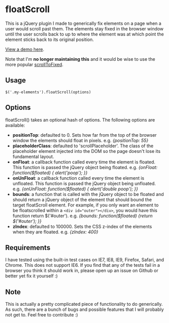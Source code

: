 # floatScroll
This is a jQuery plugin I made to generically fix elements on a page when a user would scroll past them. The elements stay fixed in the browser window until the user scrolls back to up to where the element was at which point the element sticks back to its original position.

[View a demo here](http://glench.com/open-source/floatScroll/).

Note that I'm **no longer maintaining this** and it would be wise to use the more popular [scrollToFixed](https://github.com/bigspotteddog/ScrollToFixed).

## Usage
    $('.my-elements').floatScroll(options)

## Options
floatScroll() takes an optional hash of options. The following options are available:

- **positionTop**: defaulted to 0. Sets how far from the top of the browser window the elements should float in pixels. e.g. *{positionTop: 55}*
- **placeholderClass**: defaulted to 'scrollPlaceholder'. The class of the placeholder element injected into the DOM so the page doesn't lose its fundamental layout.
- **onFloat**: a callback function called every time the element is floated. This function is passed the jQuery object being floated. e.g. *{onFloat: function($floated) { alert('poop'); }}*
- **onUnFloat**: a callback function called every time the element is unfloated. This function is passed the jQuery object being unfloated. e.g. *{onUnFloat: function($floated) { alert('double poop'); }}*
- **bounds**: a function that is called with the jQuery object to be floated and should return a jQuery object of the element that should bound the target floatScroll element. For example, if you only want an element to be floatscrolled within a `<div id="outer"></div>`, you would have this function return $('#outer'). e.g. *{bounds: function($floated) {return $('#outer'); }}*
- **zIndex**: defaulted to 100000. Sets the CSS z-index of the elements when they are floated. e.g. *{zIndex: 400}*

## Requirements

I have tested using the built-in test cases on IE7, IE8, IE9, Firefox, Safari, and Chrome. This does not support IE6. If you find that any of the tests fail in a browser you think it should work in, please open up an issue on Github or better yet fix it yourself :)

## Note
This is actually a pretty complicated piece of functionality to do generically. As such, there are a bunch of bugs and possible features that I will probably not get to. Feel free to contribute :)

